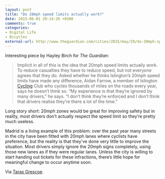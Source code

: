 ```yaml
---
layout: post
title: "Do 20mph speed limits actually work?"
date: 2015-06-02 20:14:26 +0200
comments: true
categories: 
- Digital Life
- Bicycles
external-url: http://www.theguardian.com/cities/2015/may/29/do-20mph-speed-limits-actually-work-london-brighton
---
```


Interesting piece by Hayley Birch for _The Guardian_:

> Implicit in all of this is the idea that 20mph speed limits actually work. To reduce casualties they have to reduce speed, but not everyone agrees that they do. Asked whether he thinks Islington’s 20mph speed limits have made any difference, Aidan Farrow, a member of Islington [Cycling](http://www.theguardian.com/lifeandstyle/cycling) Club who cycles thousands of miles on the roads every year, says he doesn’t think so. “My experience is that they’re ignored by many drivers,” he says. “I don’t think they’re enforced and I don’t think that drivers realise they’re there a lot of the time.”

Long story short: 20mph zones would be great for improving safety but in reality, most drivers don’t actually respect the speed limit so they’re pretty much useless. 

Madrid is a living example of this problem: over the past year many streets in the city have been fitted with 20mph lanes where cyclists have preference, but the reality is that they’ve done very little to improve the situation. Most drivers simply ignore the 20mph signs completely, using those new lanes as if they were regular lanes. Unless the city is willing to start handing out tickets for these infractions, there’s little hope for meaningful change to occur anytime soon.

Via [Taras Grescoe](https://twitter.com/grescoe/status/605799263847653377).